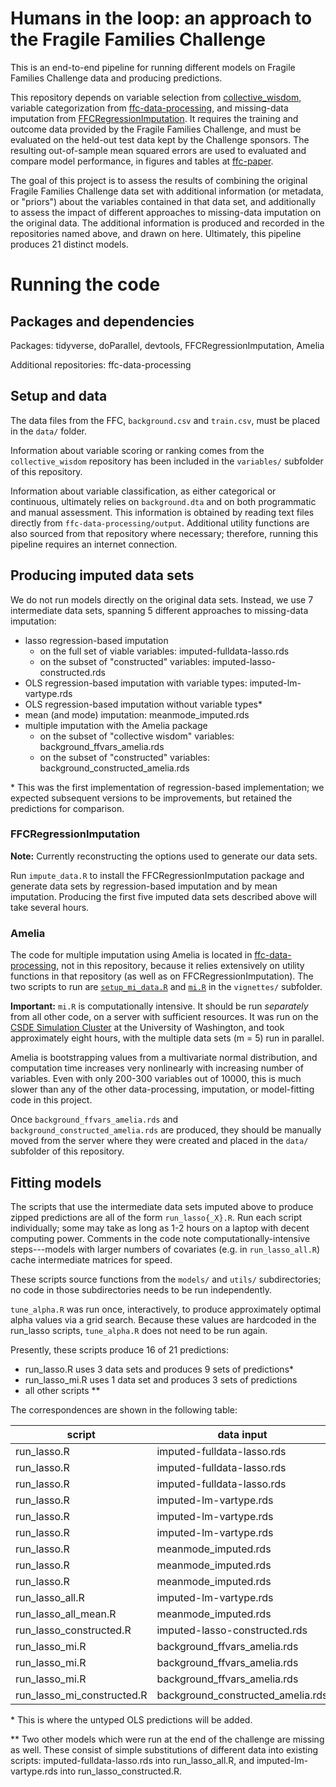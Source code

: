 # Humans in the loop: an approach to the Fragile Families Challenge

This is an end-to-end pipeline for running different models on Fragile Families Challenge data and producing predictions.

This repository depends on variable selection from [collective_wisdom](https://github.com/formidable-family/collective_wisdom), variable categorization from [ffc-data-processing](https://github.com/ccgilroy/ffc-data-processing), and missing-data imputation from [FFCRegressionImputation](https://github.com/annafil/FFCRegressionImputation). It requires the training and outcome data provided by the Fragile Families Challenge, and must be evaluated on the held-out test data kept by the Challenge sponsors. The resulting out-of-sample mean squared errors are used to evaluated and compare model performance, in figures and tables at [ffc-paper](https://github.com/formidable-family/ffc-paper).

The goal of this project is to assess the results of combining the original Fragile Families Challenge data set with additional information (or metadata, or "priors") about the variables contained in that data set, and additionally to assess the impact of different approaches to missing-data imputation on the original data. The additional information is produced and recorded in the repositories named above, and drawn on here. Ultimately, this pipeline produces 21 distinct models.

# Running the code

## Packages and dependencies

Packages: tidyverse, doParallel, devtools, FFCRegressionImputation, Amelia

Additional repositories: ffc-data-processing

## Setup and data

The data files from the FFC, `background.csv` and `train.csv`, must be placed in the `data/` folder.

Information about variable scoring or ranking comes from the `collective_wisdom` repository has been included in the `variables/` subfolder of this repository.

Information about variable classification, as either categorical or continuous, ultimately relies on `background.dta` and on both programmatic and manual assessment. This information is obtained by reading text files directly from `ffc-data-processing/output`. Additional utility functions are also sourced from that repository where necessary; therefore, running this pipeline requires an internet connection.

## Producing imputed data sets

We do not run models directly on the original data sets. Instead, we use 7 intermediate data sets, spanning 5 different approaches to missing-data imputation:

- lasso regression-based imputation
    - on the full set of viable variables: imputed-fulldata-lasso.rds
    - on the subset of "constructed" variables: imputed-lasso-constructed.rds
- OLS regression-based imputation with variable types: imputed-lm-vartype.rds
- OLS regression-based imputation without variable types\*
- mean (and mode) imputation: meanmode_imputed.rds
- multiple imputation with the Amelia package
    - on the subset of "collective wisdom" variables: background_ffvars_amelia.rds
    - on the subset of "constructed" variables: background_constructed_amelia.rds

\* This was the first implementation of regression-based implementation; we expected subsequent versions to be improvements, but retained the predictions for comparison.

### FFCRegressionImputation

**Note:** Currently reconstructing the options used to generate our data sets.

Run `impute_data.R` to install the FFCRegressionImputation package and generate data sets by regression-based imputation and by mean imputation. Producing the first five imputed data sets described above will take several hours.

### Amelia

The code for multiple imputation using Amelia is located in [ffc-data-processing](https://github.com/ccgilroy/ffc-data-processing), not in this repository, because it relies extensively on utility functions in that repository (as well as on FFCRegressionImputation). The two scripts to run are [`setup_mi_data.R`](https://github.com/ccgilroy/ffc-data-processing/blob/master/vignettes/setup_mi_data.R) and [`mi.R`](https://github.com/ccgilroy/ffc-data-processing/blob/master/vignettes/mi.R) in the `vignettes/` subfolder.

**Important:** `mi.R` is computationally intensive. It should be run *separately* from all other code, on a server with sufficient resources. It was run on the [CSDE Simulation Cluster](https://csde.washington.edu/computing/resources/) at the University of Washington, and took approximately eight hours, with the multiple data sets (m = 5) run in parallel.

Amelia is bootstrapping values from a multivariate normal distribution, and computation time increases very nonlinearly with increasing number of variables. Even with only 200-300 variables out of 10000, this is much slower than any of the other data-processing, imputation, or model-fitting code in this project.

Once `background_ffvars_amelia.rds` and `background_constructed_amelia.rds` are produced, they should be manually moved from the server where they were created and placed in the `data/` subfolder of this repository.

## Fitting models

The scripts that use the intermediate data sets imputed above to produce zipped predictions are all of the form `run_lasso{_X}.R`. Run each script individually; some may take as long as 1-2 hours on a laptop with decent computing power. Comments in the code note computationally-intensive steps---models with larger numbers of covariates (e.g. in `run_lasso_all.R`) cache intermediate matrices for speed.

These scripts source functions from the `models/` and `utils/` subdirectories; no code in those subdirectories needs to be run independently.

`tune_alpha.R` was run once, interactively, to produce approximately optimal alpha values via a grid search. Because these values are hardcoded in the run_lasso scripts, `tune_alpha.R` does not need to be run again.

Presently, these scripts produce 16 of 21 predictions:

- run_lasso.R uses 3 data sets and produces 9 sets of predictions\*
- run_lasso_mi.R uses 1 data set and produces 3 sets of predictions
- all other scripts \*\*

The correspondences are shown in the following table:

| script                     | data input                        | prediction output                             |
|----------------------------|-----------------------------------|-----------------------------------------------|
| run_lasso.R                | imputed-fulldata-lasso.rds        | lasso_regression_imputation                   |
| run_lasso.R                | imputed-fulldata-lasso.rds        | lasso_regression_imputation_experts           |
| run_lasso.R                | imputed-fulldata-lasso.rds        | lasso_regression_imputation_mturkers          |
| run_lasso.R                | imputed-lm-vartype.rds            | lasso_regression_imputation_lm                |
| run_lasso.R                | imputed-lm-vartype.rds            | lasso_regression_imputation_lm_experts        |
| run_lasso.R                | imputed-lm-vartype.rds            | lasso_regression_imputation_lm_mturkers       |
| run_lasso.R                | meanmode_imputed.rds              | lasso_mean_imputation                         |
| run_lasso.R                | meanmode_imputed.rds              | lasso_mean_imputation_experts                 |
| run_lasso.R                | meanmode_imputed.rds              | lasso_mean_imputation_mturkers                |
| run_lasso_all.R            | imputed-lm-vartype.rds            | lasso_lm_imputation_all_covariates            |
| run_lasso_all_mean.R       | meanmode_imputed.rds              | lasso_mean_imputation_all_covariates          |
| run_lasso_constructed.R    | imputed-lasso-constructed.rds     | lasso_lasso_imputation_constructed_covariates |
| run_lasso_mi.R             | background_ffvars_amelia.rds      | lasso_amelia_imputation                       |
| run_lasso_mi.R             | background_ffvars_amelia.rds      | lasso_amelia_imputation_experts               |
| run_lasso_mi.R             | background_ffvars_amelia.rds      | lasso_amelia_imputation_mturkers              |
| run_lasso_mi_constructed.R | background_constructed_amelia.rds | lasso_amelia_imputation_constructed           |

\* This is where the untyped OLS predictions will be added.

\*\* Two other models which were run at the end of the challenge are missing as well. These consist of simple substitutions of different data into existing scripts: imputed-fulldata-lasso.rds into run_lasso_all.R, and imputed-lm-vartype.rds into run_lasso_constructed.R.
